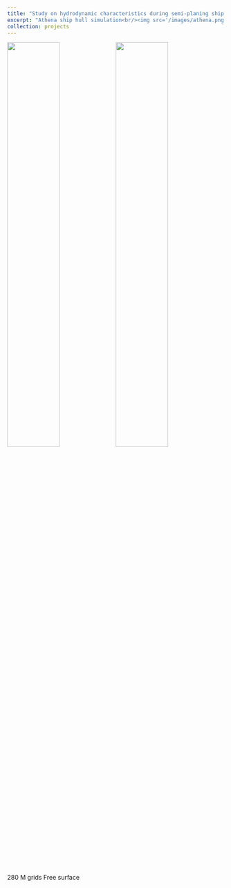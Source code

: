 ```yaml
---
title: "Study on hydrodynamic characteristics during semi-planing ship hull maneuvering"
excerpt: "Athena ship hull simulation<br/><img src='/images/athena.png'>"
collection: projects
---
```

<img src="https://github.com/user-attachments/assets/d3cc452c-4e68-4257-88bd-dfd4ef12bd9b" width="49%" height="49%">
<img src="https://github.com/user-attachments/assets/862d0e8a-b780-4d71-bfc6-55d275d7303c" width="49%" height="49%">

280 M grids   Free surface

